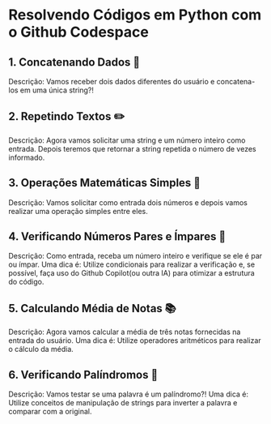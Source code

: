 # Resolvendo Códigos em Python com o Github Codespace
## 1. Concatenando Dados 🐾
Descrição: Vamos receber dois dados diferentes do usuário e concatena-los em uma única string?!

## 2. Repetindo Textos ✏️
Descrição: Agora vamos solicitar uma string e um número inteiro como entrada. Depois teremos que retornar a string repetida o número de vezes informado.

## 3. Operações Matemáticas Simples 📐
Descrição: Vamos solicitar como entrada dois números e depois vamos realizar uma operação simples entre eles.

## 4. Verificando Números Pares e Ímpares 🧮
Descrição: Como entrada, receba um número inteiro e verifique se ele é par ou ímpar. Uma dica é: Utilize condicionais para realizar a verificação e, se possível, faça uso do Github Copilot(ou outra IA) para otimizar a estrutura do código.

## 5. Calculando Média de Notas 📚
Descrição: Agora vamos calcular a média de três notas fornecidas na entrada do usuário. Uma dica é: Utilize operadores aritméticos para realizar o cálculo da média.

## 6. Verificando Palíndromos 🔄
Descrição: Vamos testar se uma palavra é um palíndromo?! Uma dica é: Utilize conceitos de manipulação de strings para inverter a palavra e comparar com a original.

